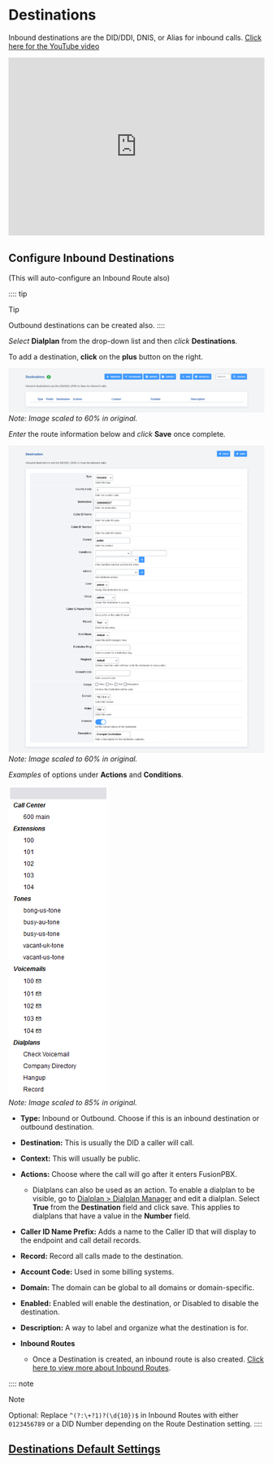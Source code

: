 # Destinations

Inbound destinations are the DID/DDI, DNIS, or Alias for inbound calls. [Click here for the YouTube video](https://youtu.be/8-EJM0hd-J8)

<div style="text-align: center; margin-bottom: 2em;">
<iframe width="100%" height="350" src="https://www.youtube.com/embed/8-EJM0hd-J8?rel=0" frameborder="0" encrypted-media allowfullscreen></iframe>
</div>

## Configure Inbound Destinations
(This will auto-configure an Inbound Route also)

:::: tip
<p class="admonition-title">Tip</p>

Outbound destinations can be created also.
::::

*Select* **Dialplan** from the drop-down list and then *click* **Destinations**.

To add a destination, **click** on the **plus** button on the right.

![FusionPBX Destinations 1](../_static/images/dialplan/fusionpbx_destinations1.png)  
*Note: Image scaled to 60% in original.*

*Enter* the route information below and *click* **Save** once complete.

![FusionPBX Destinations 2](../_static/images/dialplan/fusionpbx_destinations2.png)  
*Note: Image scaled to 60% in original.*

*Examples* of options under **Actions** and **Conditions**.

![FusionPBX Destinations 3](../_static/images/dialplan/fusionpbx_destinations3.png)  
*Note: Image scaled to 85% in original.*

- **Type:** Inbound or Outbound. Choose if this is an inbound destination or outbound destination.
- **Destination:** This is usually the DID a caller will call.
- **Context:** This will usually be public.
- **Actions:** Choose where the call will go after it enters FusionPBX.
  - Dialplans can also be used as an action. To enable a dialplan to be visible, go to [Dialplan > Dialplan Manager](../dialplan/advanced_dialplans.html#enable-a-dialplan-destination) and edit a dialplan. Select **True** from the **Destination** field and click save. This applies to dialplans that have a value in the **Number** field.
- **Caller ID Name Prefix:** Adds a name to the Caller ID that will display to the endpoint and call detail records.
- **Record:** Record all calls made to the destination.
- **Account Code:** Used in some billing systems.
- **Domain:** The domain can be global to all domains or domain-specific.
- **Enabled:** Enabled will enable the destination, or Disabled to disable the destination.
- **Description:** A way to label and organize what the destination is for.

- **Inbound Routes**
  - Once a Destination is created, an inbound route is also created. [Click here to view more about Inbound Routes](http://docs.fusionpbx.com/en/latest/dialplan/inbound_routes.html).

:::: note
<p class="admonition-title">Note</p>

Optional: Replace `^(?:\+?1)?(\d{10})$` in Inbound Routes with either `0123456789` or a DID Number depending on the Route Destination setting.
::::

## [Destinations Default Settings](/en/latest/advanced/default_settings.html#id6)
